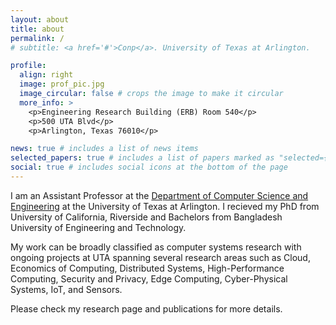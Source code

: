 ```yaml
---
layout: about
title: about
permalink: /
# subtitle: <a href='#'>Conp</a>. University of Texas at Arlington.

profile:
  align: right
  image: prof_pic.jpg
  image_circular: false # crops the image to make it circular
  more_info: >
    <p>Engineering Research Building (ERB) Room 540</p>
    <p>500 UTA Blvd</p>
    <p>Arlington, Texas 76010</p>

news: true # includes a list of news items
selected_papers: true # includes a list of papers marked as "selected={true}"
social: true # includes social icons at the bottom of the page
---
```


I am an Assistant Professor at the [Department of Computer Science and Engineering](https://www.uta.edu/academics/schools-colleges/engineering/academics/departments/cse) at the University of Texas at Arlington. I recieved my PhD from University of California, Riverside and Bachelors from Bangladesh University of Engineering and Technology.

My work can be broadly classified as computer systems research with ongoing projects at UTA spanning several research areas such as Cloud, Economics of Computing, Distributed Systems, High-Performance Computing, Security and Privacy, Edge Computing, Cyber-Physical Systems, IoT, and Sensors.

Please check my research page and publications for more details.


